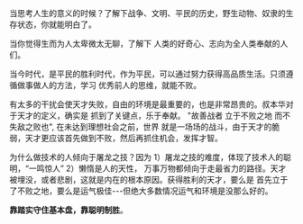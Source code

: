 当思考人生的意义的时候？了解下战争、文明、平民的历史，野生动物、奴隶的生存状态，你就能明白了。

当你觉得生而为人太卑微太无聊，了解下 人类的好奇心、志向为全人类奉献的人们。

当今时代，是平民的胜利时代，作为平民，可以通过努力获得高品质生活。只须遵循做事做人的方法，学习
优秀前人的思维，就能不败。

有太多的干扰会使天才失败，自由的环境是最重要的，也是非常昂贵的。叔本华对于天才的定义，确实是
抓到了关键点，乐于奉献。 "故善战者 立于不败之地 而不失敌之败也", 在未达到理想社会之前，世界
就是一场场的战斗，由于天才的脆弱，天才更应该首先做到不败，然后再抓住机会，发挥才智。

为什么做技术的人倾向于屠龙之技？因为 1）屠龙之技的难度，体现了技术人的聪明，“一鸣惊人” 2）懒惰是人的天性，
万事万物都倾向于走最省力的路径。天才被埋没，或者悲剧，这就是内在的根本原因。获得胜利的天才，要么是
首先立于了不败之地，要么是运气极佳---但绝大多数情况运气和环境是没那么好的。

**靠踏实守住基本盘，靠聪明制胜**。
